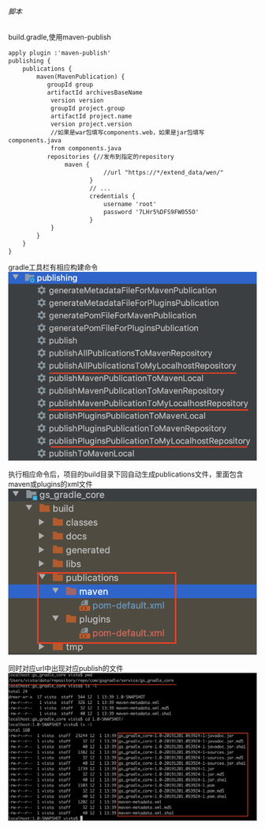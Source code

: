 ###### 脚本
build.gradle,使用maven-publish
```
apply plugin :'maven-publish'
publishing {
    publications {
        maven(MavenPublication) {
           groupId group
           artifactId archivesBaseName
            version version
            groupId project.group
            artifactId project.name
            version project.version
            //如果是war包填写components.web，如果是jar包填写components.java
            from components.java
           repositories {//发布到指定的repository
                maven {
                           //url "https://*/extend_data/wen/"
                       }
                       // ...
                       credentials {
                           username 'root'
                           password '7LHr5%DFS9FW055O'
                       }
            }
        }
    }
}
```
gradle工具栏有相应构建命令
![tt](../picture/gradle-publish本地maven.png "tt")

执行相应命令后，项目的build目录下回自动生成publications文件，里面包含maven或plugins的xml文件
![tt](../picture/gradle-publications本地.png "tt")

同时对应url中出现对应publish的文件
![tt](../picture/gradle-发布到本地maven库.png "tt")
